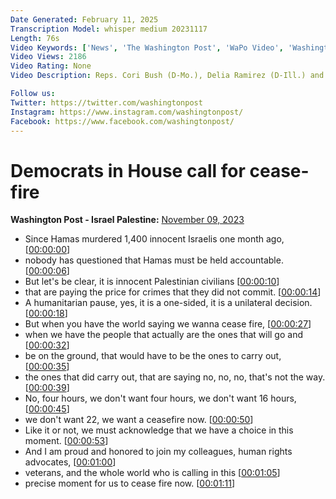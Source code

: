```yaml
---
Date Generated: February 11, 2025
Transcription Model: whisper medium 20231117
Length: 76s
Video Keywords: ['News', 'The Washington Post', 'WaPo Video', 'Washington Post Video', 'Washington Post YouTube', 'a:politics', 'biden administration', 'blinken', 'ceasefire', 'hamas attacks', 'hamas kidnappers', 'humanitarian aid', 'humanitarian pause', 'israel-hamas war', 'israeli bombing', 'israeli strikes', 'kidnapping', 'netanyahu', 'palestinians', 's:Politics', 't:Original']
Video Views: 2186
Video Rating: None
Video Description: Reps. Cori Bush (D-Mo.), Delia Ramirez (D-Ill.) and Summer Lee (D-Pa.) called for a cease-fire in Gaza and the West Bank on Nov. 9. Read more: https://wapo.st/40xZhtL. Subscribe to The Washington Post on YouTube: https://wapo.st/2QOdcqK

Follow us:
Twitter: https://twitter.com/washingtonpost
Instagram: https://www.instagram.com/washingtonpost/
Facebook: https://www.facebook.com/washingtonpost/
---
```


# Democrats in House call for cease-fire
**Washington Post - Israel Palestine:** [November 09, 2023](https://www.youtube.com/watch?v=Zu_AWI0Mp1E)
*  Since Hamas murdered 1,400 innocent Israelis one month ago, [[00:00:00](https://www.youtube.com/watch?v=Zu_AWI0Mp1E&t=0.0s)]
*  nobody has questioned that Hamas must be held accountable. [[00:00:06](https://www.youtube.com/watch?v=Zu_AWI0Mp1E&t=6.140000000000001s)]
*  But let's be clear, it is innocent Palestinian civilians [[00:00:10](https://www.youtube.com/watch?v=Zu_AWI0Mp1E&t=10.34s)]
*  that are paying the price for crimes that they did not commit. [[00:00:14](https://www.youtube.com/watch?v=Zu_AWI0Mp1E&t=14.780000000000001s)]
*  A humanitarian pause, yes, it is a one-sided, it is a unilateral decision. [[00:00:18](https://www.youtube.com/watch?v=Zu_AWI0Mp1E&t=18.86s)]
*  But when you have the world saying we wanna cease fire, [[00:00:27](https://www.youtube.com/watch?v=Zu_AWI0Mp1E&t=27.72s)]
*  when we have the people that actually are the ones that will go and [[00:00:32](https://www.youtube.com/watch?v=Zu_AWI0Mp1E&t=32.12s)]
*  be on the ground, that would have to be the ones to carry out, [[00:00:35](https://www.youtube.com/watch?v=Zu_AWI0Mp1E&t=35.48s)]
*  the ones that did carry out, that are saying no, no, no, that's not the way. [[00:00:39](https://www.youtube.com/watch?v=Zu_AWI0Mp1E&t=39.12s)]
*  No, four hours, we don't want four hours, we don't want 16 hours, [[00:00:45](https://www.youtube.com/watch?v=Zu_AWI0Mp1E&t=45.239999999999995s)]
*  we don't want 22, we want a ceasefire now. [[00:00:50](https://www.youtube.com/watch?v=Zu_AWI0Mp1E&t=50.2s)]
*  Like it or not, we must acknowledge that we have a choice in this moment. [[00:00:53](https://www.youtube.com/watch?v=Zu_AWI0Mp1E&t=53.839999999999996s)]
*  And I am proud and honored to join my colleagues, human rights advocates, [[00:01:00](https://www.youtube.com/watch?v=Zu_AWI0Mp1E&t=60.199999999999996s)]
*  veterans, and the whole world who is calling in this [[00:01:05](https://www.youtube.com/watch?v=Zu_AWI0Mp1E&t=65.16s)]
*  precise moment for us to cease fire now. [[00:01:11](https://www.youtube.com/watch?v=Zu_AWI0Mp1E&t=71.6s)]
